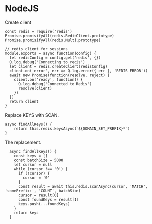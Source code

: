 

# NodeJS

Create client

```
const redis = require('redis')
Promise.promisifyAll(redis.RedisClient.prototype)
Promise.promisifyAll(redis.Multi.prototype)

// redis client for sessions
module.exports = async function(config) {
  let redisConfig = config.get('redis', {})
  Q.log.debug('Connecting to redis')
  let client = redis.createClient(redisConfig)
  client.on('error', err => Q.log.error({ err }, 'REDIS ERROR'))
  await new Promise(function(resolve, reject) {
    client.on('ready', function() {
      Q.log.debug('Connected to Redis')
      resolve(client)
    })
  })
  return client
}

```

Replace KEYS with SCAN. 

    async findAllKeys() {
        return this.redis.keysAsync(`${DOMAIN_SET_PREFIX}*`)
    }

The replacement. 

```
  async findAllKeys() {
    const keys = []
    const batchSize = 5000
    let cursor = null
    while (cursor !== '0') {
      if (!cursor) {
        cursor = '0'
      }
      const result = await this.redis.scanAsync(cursor, 'MATCH', 'somePrefix:', 'COUNT', batchSize)
      cursor = result[0]
      const foundKeys = result[1]
      keys.push(...foundKeys)
    }
    return keys
  }
```



